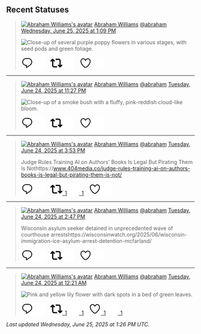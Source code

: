 ## Recent Statuses

> <a href="https://indieweb.social/@abraham"><img alt="Abraham Williams's avatar" src="https://cdn.masto.host/indiewebsocial/accounts/avatars/109/292/540/382/343/163/original/d00f2e03ce9c85b1.jpg" height="24" width="24" ></a> [Abraham Williams](https://indieweb.social/@abraham) [@abraham](https://indieweb.social/@abraham) [Wednesday, June 25, 2025 at 1:09 PM](https://indieweb.social/@abraham/114744163874663913)
>
> 
>
> ![Close-up of several purple poppy flowers in various stages, with seed pods and green foliage.](https://cdn.masto.host/indiewebsocial/media_attachments/files/114/744/163/644/089/287/original/c711ace6d2b2312c.jpg)
>
> [![Reply](./images/reply_light.svg#gh-light-mode-only "Reply")](https://indieweb.social/@abraham/114744163874663913#gh-light-mode-only)[![Reply](./images/reply.svg#gh-dark-mode-only "Reply")](https://indieweb.social/@abraham/114744163874663913#gh-dark-mode-only)&emsp;[![Boost](./images/retweet_light.svg#gh-light-mode-only "Boost")](https://indieweb.social/@abraham/114744163874663913#gh-light-mode-only)[![Boost](./images/retweet.svg#gh-dark-mode-only "Boost")](https://indieweb.social/@abraham/114744163874663913#gh-dark-mode-only)&emsp;[![Favorite](./images/like_light.svg#gh-light-mode-only "Favorite")](https://indieweb.social/@abraham/114744163874663913#gh-light-mode-only)[![Favorite](./images/like.svg#gh-dark-mode-only "Favorite")](https://indieweb.social/@abraham/114744163874663913#gh-dark-mode-only)


---

> <a href="https://indieweb.social/@abraham"><img alt="Abraham Williams's avatar" src="https://cdn.masto.host/indiewebsocial/accounts/avatars/109/292/540/382/343/163/original/d00f2e03ce9c85b1.jpg" height="24" width="24" ></a> [Abraham Williams](https://indieweb.social/@abraham) [@abraham](https://indieweb.social/@abraham) [Tuesday, June 24, 2025 at 11:27 PM](https://indieweb.social/@abraham/114740930594637535)
>
> 
>
> ![Close-up of a smoke bush with a fluffy, pink-reddish cloud-like bloom.](https://cdn.masto.host/indiewebsocial/media_attachments/files/114/740/930/345/314/089/original/45d32399fbaaca0c.jpg)
>
> [![Reply](./images/reply_light.svg#gh-light-mode-only "Reply")](https://indieweb.social/@abraham/114740930594637535#gh-light-mode-only)[![Reply](./images/reply.svg#gh-dark-mode-only "Reply")](https://indieweb.social/@abraham/114740930594637535#gh-dark-mode-only)&emsp;[![Boost](./images/retweet_light.svg#gh-light-mode-only "Boost")](https://indieweb.social/@abraham/114740930594637535#gh-light-mode-only)[![Boost](./images/retweet.svg#gh-dark-mode-only "Boost")](https://indieweb.social/@abraham/114740930594637535#gh-dark-mode-only)&emsp;[![Favorite](./images/like_light.svg#gh-light-mode-only "Favorite")](https://indieweb.social/@abraham/114740930594637535#gh-light-mode-only)[![Favorite](./images/like.svg#gh-dark-mode-only "Favorite")](https://indieweb.social/@abraham/114740930594637535#gh-dark-mode-only)


---

> <a href="https://indieweb.social/@abraham"><img alt="Abraham Williams's avatar" src="https://cdn.masto.host/indiewebsocial/accounts/avatars/109/292/540/382/343/163/original/d00f2e03ce9c85b1.jpg" height="24" width="24" ></a> [Abraham Williams](https://indieweb.social/@abraham) [@abraham](https://indieweb.social/@abraham) [Tuesday, June 24, 2025 at 3:53 PM](https://indieweb.social/@abraham/114739145171673856)
>
> Judge Rules Training AI on Authors&#39; Books Is Legal But Pirating Them Is Nothttps://www.404media.co/judge-rules-training-ai-on-authors-books-is-legal-but-pirating-them-is-not/
>
> [![Reply](./images/reply_light.svg#gh-light-mode-only "Reply")](https://indieweb.social/@abraham/114739145171673856#gh-light-mode-only)[![Reply](./images/reply.svg#gh-dark-mode-only "Reply")](https://indieweb.social/@abraham/114739145171673856#gh-dark-mode-only)&emsp;[![Boost](./images/retweet_light.svg#gh-light-mode-only "Boost")&ensp;1](https://indieweb.social/@abraham/114739145171673856#gh-light-mode-only)[![Boost](./images/retweet.svg#gh-dark-mode-only "Boost")&ensp;1](https://indieweb.social/@abraham/114739145171673856#gh-dark-mode-only)&emsp;[![Favorite](./images/like_light.svg#gh-light-mode-only "Favorite")](https://indieweb.social/@abraham/114739145171673856#gh-light-mode-only)[![Favorite](./images/like.svg#gh-dark-mode-only "Favorite")](https://indieweb.social/@abraham/114739145171673856#gh-dark-mode-only)


---

> <a href="https://indieweb.social/@abraham"><img alt="Abraham Williams's avatar" src="https://cdn.masto.host/indiewebsocial/accounts/avatars/109/292/540/382/343/163/original/d00f2e03ce9c85b1.jpg" height="24" width="24" ></a> [Abraham Williams](https://indieweb.social/@abraham) [@abraham](https://indieweb.social/@abraham) [Tuesday, June 24, 2025 at 2:47 PM](https://indieweb.social/@abraham/114738886017013903)
>
> Wisconsin asylum seeker detained in unprecedented wave of courthouse arrestshttps://wisconsinwatch.org/2025/06/wisconsin-immigration-ice-asylum-arrest-detention-mcfarland/
>
> [![Reply](./images/reply_light.svg#gh-light-mode-only "Reply")](https://indieweb.social/@abraham/114738886017013903#gh-light-mode-only)[![Reply](./images/reply.svg#gh-dark-mode-only "Reply")](https://indieweb.social/@abraham/114738886017013903#gh-dark-mode-only)&emsp;[![Boost](./images/retweet_light.svg#gh-light-mode-only "Boost")](https://indieweb.social/@abraham/114738886017013903#gh-light-mode-only)[![Boost](./images/retweet.svg#gh-dark-mode-only "Boost")](https://indieweb.social/@abraham/114738886017013903#gh-dark-mode-only)&emsp;[![Favorite](./images/like_light.svg#gh-light-mode-only "Favorite")](https://indieweb.social/@abraham/114738886017013903#gh-light-mode-only)[![Favorite](./images/like.svg#gh-dark-mode-only "Favorite")](https://indieweb.social/@abraham/114738886017013903#gh-dark-mode-only)


---

> <a href="https://indieweb.social/@abraham"><img alt="Abraham Williams's avatar" src="https://cdn.masto.host/indiewebsocial/accounts/avatars/109/292/540/382/343/163/original/d00f2e03ce9c85b1.jpg" height="24" width="24" ></a> [Abraham Williams](https://indieweb.social/@abraham) [@abraham](https://indieweb.social/@abraham) [Tuesday, June 24, 2025 at 12:21 AM](https://indieweb.social/@abraham/114735481187344204)
>
> 
>
> ![Pink and yellow lily flower with dark spots in a bed of green leaves.](https://cdn.masto.host/indiewebsocial/media_attachments/files/114/735/480/843/234/972/original/536ea279ae1435c8.jpg)
>
> [![Reply](./images/reply_light.svg#gh-light-mode-only "Reply")](https://indieweb.social/@abraham/114735481187344204#gh-light-mode-only)[![Reply](./images/reply.svg#gh-dark-mode-only "Reply")](https://indieweb.social/@abraham/114735481187344204#gh-dark-mode-only)&emsp;[![Boost](./images/retweet_light.svg#gh-light-mode-only "Boost")&ensp;1](https://indieweb.social/@abraham/114735481187344204#gh-light-mode-only)[![Boost](./images/retweet.svg#gh-dark-mode-only "Boost")&ensp;1](https://indieweb.social/@abraham/114735481187344204#gh-dark-mode-only)&emsp;[![Favorite](./images/like_light.svg#gh-light-mode-only "Favorite")&ensp;1](https://indieweb.social/@abraham/114735481187344204#gh-light-mode-only)[![Favorite](./images/like.svg#gh-dark-mode-only "Favorite")&ensp;1](https://indieweb.social/@abraham/114735481187344204#gh-dark-mode-only)


_Last updated Wednesday, June 25, 2025 at 1:26 PM UTC._
